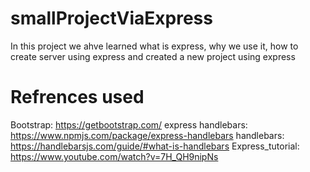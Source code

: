 # smallProjectViaExpress
In this project we ahve learned what is express, why we use it, how to create server using express and created a new project using express

# Refrences used
Bootstrap: https://getbootstrap.com/
express handlebars: https://www.npmjs.com/package/express-handlebars
handlebars: https://handlebarsjs.com/guide/#what-is-handlebars
Express_tutorial: https://www.youtube.com/watch?v=7H_QH9nipNs

